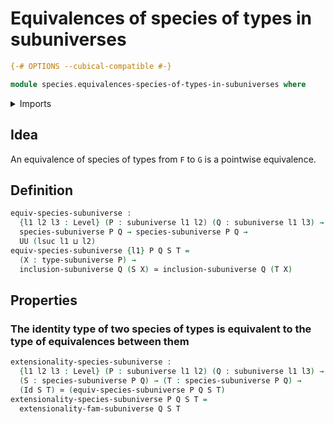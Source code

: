 # Equivalences of species of types in subuniverses

```agda
{-# OPTIONS --cubical-compatible #-}

module species.equivalences-species-of-types-in-subuniverses where
```

<details><summary>Imports</summary>

```agda
open import foundation.equivalences
open import foundation.identity-types
open import foundation.subuniverses
open import foundation.universe-levels

open import species.species-of-types-in-subuniverses
```

</details>

## Idea

An equivalence of species of types from `F` to `G` is a pointwise equivalence.

## Definition

```agda
equiv-species-subuniverse :
  {l1 l2 l3 : Level} (P : subuniverse l1 l2) (Q : subuniverse l1 l3) →
  species-subuniverse P Q → species-subuniverse P Q →
  UU (lsuc l1 ⊔ l2)
equiv-species-subuniverse {l1} P Q S T =
  (X : type-subuniverse P) →
  inclusion-subuniverse Q (S X) ≃ inclusion-subuniverse Q (T X)
```

## Properties

### The identity type of two species of types is equivalent to the type of equivalences between them

```agda
extensionality-species-subuniverse :
  {l1 l2 l3 : Level} (P : subuniverse l1 l2) (Q : subuniverse l1 l3) →
  (S : species-subuniverse P Q) → (T : species-subuniverse P Q) →
  (Id S T) ≃ (equiv-species-subuniverse P Q S T)
extensionality-species-subuniverse P Q S T =
  extensionality-fam-subuniverse Q S T
```
